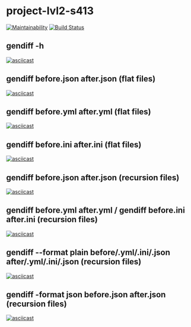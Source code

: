 # project-lvl2-s413
[![Maintainability](https://api.codeclimate.com/v1/badges/99c7abdbe556b5cbe9da/maintainability)](https://codeclimate.com/github/soulle/project-lvl2-s413/maintainability)
[![Build Status](https://travis-ci.org/soulle/project-lvl2-s413.svg?branch=master)](https://travis-ci.org/soulle/project-lvl2-s413)
## gendiff -h 
[![asciicast](https://asciinema.org/a/nXlk4cNqvBjyIfXgmCodfRjOl.svg)](https://asciinema.org/a/nXlk4cNqvBjyIfXgmCodfRjOl)
## gendiff before.json after.json (flat files)
[![asciicast](https://asciinema.org/a/ZbCDSQi6Wzt80BUkENDcUTECC.svg)](https://asciinema.org/a/ZbCDSQi6Wzt80BUkENDcUTECC)
## gendiff before.yml after.yml (flat files)
[![asciicast](https://asciinema.org/a/O8Y4tkGLfEHvwwqI4lsybAkqF.svg)](https://asciinema.org/a/O8Y4tkGLfEHvwwqI4lsybAkqF)
## gendiff before.ini after.ini (flat files)
[![asciicast](https://asciinema.org/a/ff6WziZ9iSP00LwAnHHFjLQSn.svg)](https://asciinema.org/a/ff6WziZ9iSP00LwAnHHFjLQSn)
## gendiff before.json after.json (recursion files)
[![asciicast](https://asciinema.org/a/sLGgNNAhLfNnxCXlJDokPCLwu.svg)](https://asciinema.org/a/sLGgNNAhLfNnxCXlJDokPCLwu)
## gendiff before.yml after.yml / gendiff before.ini after.ini (recursion files)
[![asciicast](https://asciinema.org/a/x0xMTtrkPiIpKR4OjlGO1xZEg.svg)](https://asciinema.org/a/x0xMTtrkPiIpKR4OjlGO1xZEg)
## gendiff --format plain before/.yml/.ini/.json after/.yml/.ini/.json (recursion files)
[![asciicast](https://asciinema.org/a/QuR13Ihr9ExzsGtOvrBQGm3RK.svg)](https://asciinema.org/a/QuR13Ihr9ExzsGtOvrBQGm3RK)
## gendiff -format json before.json after.json (recursion files)
[![asciicast](https://asciinema.org/a/346qEPxpL07qY8rkIakUruakt.svg)](https://asciinema.org/a/346qEPxpL07qY8rkIakUruakt)